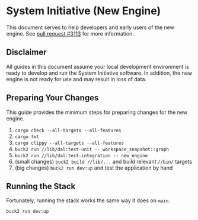 # System Initiative (New Engine)

This document serves to help developers and early users of the new engine.
See [pull request #3113](https://github.com/systeminit/si/pull/3113) for more information.

## Disclaimer

All guides in this document assume your local development environment is ready to develop and run the System Initiative software.
In addition, the new engine is not ready for use and may result in loss of data.

## Preparing Your Changes

This guide provides the minimum steps for preparing changes for the new engine.

1. `cargo check --all-targets --all-features`
1. `cargo fmt`
1. `cargo clippy --all-targets --all-features`
1. `buck2 run //lib/dal:test-unit -- workspace_snapshot::graph`
1. `buck2 run //lib/dal:test-integration -- new_engine`
1. (small changes) `buck2 build //lib/...` and build relevant `//bin/` targets
1. (big changes) `buck2 run dev:up` and test the application by hand

## Running the Stack

Fortunately, running the stack works the same way it does on `main`.

```sh
buck2 run dev:up
```
